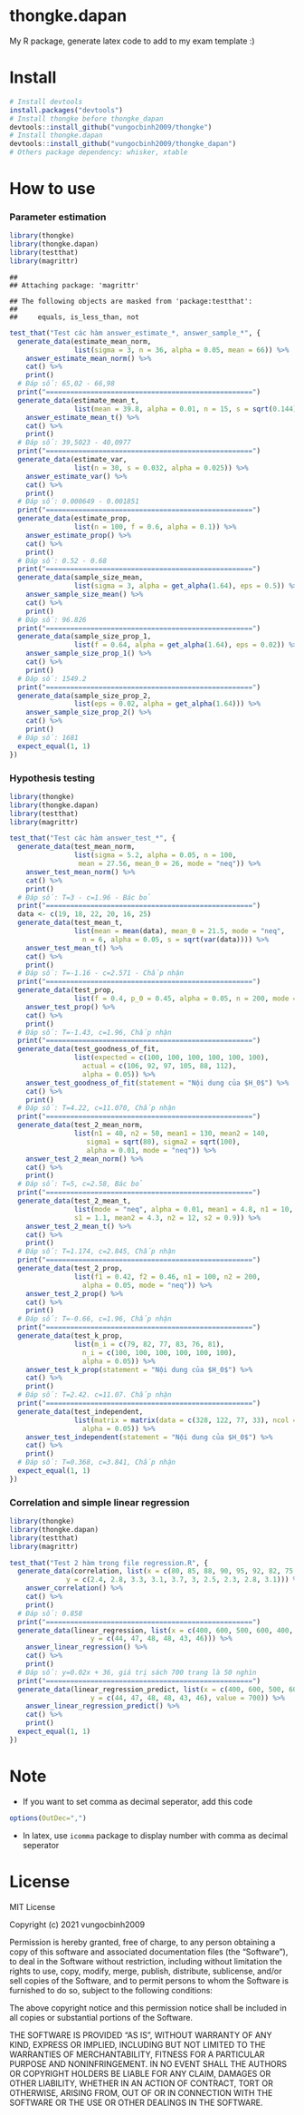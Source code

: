 # thongke.dapan

My R package, generate latex code to add to my exam template :)

# Install

``` r
# Install devtools
install.packages("devtools")
# Install thongke before thongke_dapan
devtools::install_github("vungocbinh2009/thongke")
# Install thongke.dapan
devtools::install_github("vungocbinh2009/thongke_dapan")
# Others package dependency: whisker, xtable
```

# How to use

### Parameter estimation

``` r
library(thongke)
library(thongke.dapan)
library(testthat)
library(magrittr)
```

    ## 
    ## Attaching package: 'magrittr'

    ## The following objects are masked from 'package:testthat':
    ## 
    ##     equals, is_less_than, not

``` r
test_that("Test các hàm answer_estimate_*, answer_sample_*", {
  generate_data(estimate_mean_norm,
                list(sigma = 3, n = 36, alpha = 0.05, mean = 66)) %>%
    answer_estimate_mean_norm() %>%
    cat() %>%
    print()
  # Đáp số: 65,02 - 66,98
  print("===================================================")
  generate_data(estimate_mean_t,
                list(mean = 39.8, alpha = 0.01, n = 15, s = sqrt(0.144))) %>%
    answer_estimate_mean_t() %>%
    cat() %>%
    print()
  # Đáp số: 39,5023 - 40,0977
  print("===================================================")
  generate_data(estimate_var,
                list(n = 30, s = 0.032, alpha = 0.025)) %>%
    answer_estimate_var() %>%
    cat() %>%
    print()
  # Đáp số: 0.000649 - 0.001851
  print("===================================================")
  generate_data(estimate_prop,
                list(n = 100, f = 0.6, alpha = 0.1)) %>%
    answer_estimate_prop() %>%
    cat() %>%
    print()
  # Đáp số: 0.52 - 0.68
  print("===================================================")
  generate_data(sample_size_mean,
                list(sigma = 3, alpha = get_alpha(1.64), eps = 0.5)) %>%
    answer_sample_size_mean() %>%
    cat() %>%
    print()
  # Đáp số: 96.826
  print("===================================================")
  generate_data(sample_size_prop_1,
                list(f = 0.64, alpha = get_alpha(1.64), eps = 0.02)) %>%
    answer_sample_size_prop_1() %>%
    cat() %>%
    print()
  # Đáp số: 1549.2
  print("===================================================")
  generate_data(sample_size_prop_2,
                list(eps = 0.02, alpha = get_alpha(1.64))) %>%
    answer_sample_size_prop_2() %>%
    cat() %>%
    print()
  # Đáp số: 1681
  expect_equal(1, 1)
})
```

### Hypothesis testing

``` r
library(thongke)
library(thongke.dapan)
library(testthat)
library(magrittr)

test_that("Test các hàm answer_test_*", {
  generate_data(test_mean_norm,
                list(sigma = 5.2, alpha = 0.05, n = 100,
                 mean = 27.56, mean_0 = 26, mode = "neq")) %>%
    answer_test_mean_norm() %>%
    cat() %>%
    print()
  # Đáp số: T=3 - c=1.96 - Bác bỏ
  print("===================================================")
  data <- c(19, 18, 22, 20, 16, 25)
  generate_data(test_mean_t,
                list(mean = mean(data), mean_0 = 21.5, mode = "neq",
                  n = 6, alpha = 0.05, s = sqrt(var(data)))) %>%
    answer_test_mean_t() %>%
    cat() %>%
    print()
  # Đáp số: T=-1.16 - c=2.571 - Chấp nhận
  print("===================================================")
  generate_data(test_prop,
                list(f = 0.4, p_0 = 0.45, alpha = 0.05, n = 200, mode = "neq")) %>%
    answer_test_prop() %>%
    cat() %>%
    print()
  # Đáp số: T=-1.43, c=1.96, Chấp nhận
  print("===================================================")
  generate_data(test_goodness_of_fit,
                list(expected = c(100, 100, 100, 100, 100, 100),
                  actual = c(106, 92, 97, 105, 88, 112),
                  alpha = 0.05)) %>%
    answer_test_goodness_of_fit(statement = "Nội dung của $H_0$") %>%
    cat() %>%
    print()
  # Đáp số: T=4.22, c=11.070, Chấp nhận
  print("===================================================")
  generate_data(test_2_mean_norm,
                list(n1 = 40, n2 = 50, mean1 = 130, mean2 = 140,
                   sigma1 = sqrt(80), sigma2 = sqrt(100),
                   alpha = 0.01, mode = "neq")) %>%
    answer_test_2_mean_norm() %>%
    cat() %>%
    print()
  # Đáp số: T=5, c=2.58, Bác bỏ
  print("===================================================")
  generate_data(test_2_mean_t,
                list(mode = "neq", alpha = 0.01, mean1 = 4.8, n1 = 10,
                s1 = 1.1, mean2 = 4.3, n2 = 12, s2 = 0.9)) %>%
    answer_test_2_mean_t() %>%
    cat() %>%
    print()
  # Đáp số: T=1.174, c=2.845, Chấp nhận
  print("===================================================")
  generate_data(test_2_prop,
                list(f1 = 0.42, f2 = 0.46, n1 = 100, n2 = 200,
                  alpha = 0.05, mode = "neq")) %>%
    answer_test_2_prop() %>%
    cat() %>%
    print()
  # Đáp số: T=-0.66, c=1.96, Chấp nhận
  print("===================================================")
  generate_data(test_k_prop,
                list(m_i = c(79, 82, 77, 83, 76, 81),
                  n_i = c(100, 100, 100, 100, 100, 100),
                  alpha = 0.05)) %>%
    answer_test_k_prop(statement = "Nội dung của $H_0$") %>%
    cat() %>%
    print()
  # Đáp số: T=2.42. c=11.07. Chấp nhận
  print("===================================================")
  generate_data(test_independent,
                list(matrix = matrix(data = c(328, 122, 77, 33), ncol = 2, nrow = 2),
                  alpha = 0.05)) %>%
    answer_test_independent(statement = "Nội dung của $H_0$") %>%
    cat() %>%
    print()
  # Đáp số: T=0.368, c=3.841, Chấp nhận
  expect_equal(1, 1)
})
```

### Correlation and simple linear regression

``` r
library(thongke)
library(thongke.dapan)
library(testthat)
library(magrittr)

test_that("Test 2 hàm trong file regression.R", {
  generate_data(correlation, list(x = c(80, 85, 88, 90, 95, 92, 82, 75, 78, 85),
              y = c(2.4, 2.8, 3.3, 3.1, 3.7, 3, 2.5, 2.3, 2.8, 3.1))) %>%
    answer_correlation() %>%
    cat() %>%
    print()
  # Đáp số: 0.858
  print("===================================================")
  generate_data(linear_regression, list(x = c(400, 600, 500, 600, 400, 500),
                    y = c(44, 47, 48, 48, 43, 46))) %>%
    answer_linear_regression() %>%
    cat() %>%
    print()
  # Đáp số: y=0.02x + 36, giá trị sách 700 trang là 50 nghìn
  print("===================================================")
  generate_data(linear_regression_predict, list(x = c(400, 600, 500, 600, 400, 500),
                    y = c(44, 47, 48, 48, 43, 46), value = 700)) %>%
    answer_linear_regression_predict() %>%
    cat() %>%
    print()
  expect_equal(1, 1)
})
```

# Note

-   If you want to set comma as decimal seperator, add this code

``` r
options(OutDec=",")
```

-   In latex, use `icomma` package to display number with comma as
    decimal seperator

# License

MIT License

Copyright (c) 2021 vungocbinh2009

Permission is hereby granted, free of charge, to any person obtaining a
copy of this software and associated documentation files (the
“Software”), to deal in the Software without restriction, including
without limitation the rights to use, copy, modify, merge, publish,
distribute, sublicense, and/or sell copies of the Software, and to
permit persons to whom the Software is furnished to do so, subject to
the following conditions:

The above copyright notice and this permission notice shall be included
in all copies or substantial portions of the Software.

THE SOFTWARE IS PROVIDED “AS IS”, WITHOUT WARRANTY OF ANY KIND, EXPRESS
OR IMPLIED, INCLUDING BUT NOT LIMITED TO THE WARRANTIES OF
MERCHANTABILITY, FITNESS FOR A PARTICULAR PURPOSE AND NONINFRINGEMENT.
IN NO EVENT SHALL THE AUTHORS OR COPYRIGHT HOLDERS BE LIABLE FOR ANY
CLAIM, DAMAGES OR OTHER LIABILITY, WHETHER IN AN ACTION OF CONTRACT,
TORT OR OTHERWISE, ARISING FROM, OUT OF OR IN CONNECTION WITH THE
SOFTWARE OR THE USE OR OTHER DEALINGS IN THE SOFTWARE.
